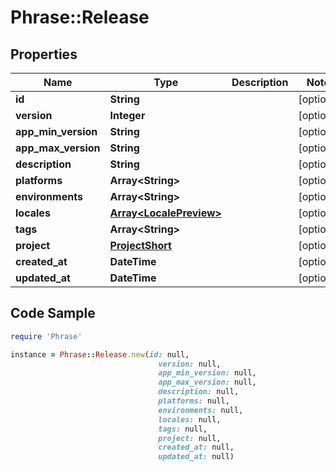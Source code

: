 # Phrase::Release

## Properties

Name | Type | Description | Notes
------------ | ------------- | ------------- | -------------
**id** | **String** |  | [optional] 
**version** | **Integer** |  | [optional] 
**app_min_version** | **String** |  | [optional] 
**app_max_version** | **String** |  | [optional] 
**description** | **String** |  | [optional] 
**platforms** | **Array&lt;String&gt;** |  | [optional] 
**environments** | **Array&lt;String&gt;** |  | [optional] 
**locales** | [**Array&lt;LocalePreview&gt;**](LocalePreview.md) |  | [optional] 
**tags** | **Array&lt;String&gt;** |  | [optional] 
**project** | [**ProjectShort**](ProjectShort.md) |  | [optional] 
**created_at** | **DateTime** |  | [optional] 
**updated_at** | **DateTime** |  | [optional] 

## Code Sample

```ruby
require 'Phrase'

instance = Phrase::Release.new(id: null,
                                 version: null,
                                 app_min_version: null,
                                 app_max_version: null,
                                 description: null,
                                 platforms: null,
                                 environments: null,
                                 locales: null,
                                 tags: null,
                                 project: null,
                                 created_at: null,
                                 updated_at: null)
```


